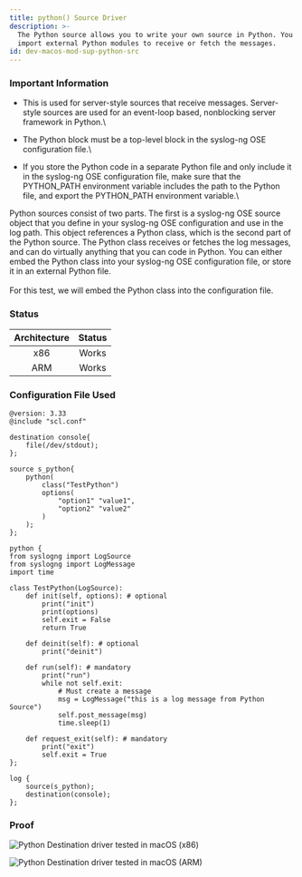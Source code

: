 ```yaml
---
title: python() Source Driver
description: >-
  The Python source allows you to write your own source in Python. You can
  import external Python modules to receive or fetch the messages.
id: dev-macos-mod-sup-python-src
---
```


### Important Information

* This is used for server-style sources that receive messages. Server-style sources are used for an event-loop based, nonblocking server framework in Python.\

* The Python block must be a top-level block in the syslog-ng OSE configuration file.\

* If you store the Python code in a separate Python file and only include it in the syslog-ng OSE configuration file, make sure that the PYTHON\_PATH environment variable includes the path to the Python file, and export the PYTHON\_PATH environment variable.\


Python sources consist of two parts. The first is a syslog-ng OSE source object that you define in your syslog-ng OSE configuration and use in the log path. This object references a Python class, which is the second part of the Python source. The Python class receives or fetches the log messages, and can do virtually anything that you can code in Python. You can either embed the Python class into your syslog-ng OSE configuration file, or store it in an external Python file.\
\
For this test, we will embed the Python class into the configuration file.&#x20;

### Status <a href="#status" id="status"></a>

| Architecture | Status |
| :----------: | :----: |
|      x86     |  Works |
|      ARM     |  Works |

### Configuration File Used

```config
@version: 3.33
@include "scl.conf"

destination console{
    file(/dev/stdout);
};

source s_python{
    python(
        class("TestPython")
        options(
            "option1" "value1",
            "option2" "value2"
        )
    );
};

python {
from syslogng import LogSource
from syslogng import LogMessage
import time

class TestPython(LogSource):
    def init(self, options): # optional
        print("init")
        print(options)
        self.exit = False
        return True

    def deinit(self): # optional
        print("deinit")

    def run(self): # mandatory
        print("run")
        while not self.exit:
            # Must create a message
            msg = LogMessage("this is a log message from Python Source")
            self.post_message(msg)
            time.sleep(1)

    def request_exit(self): # mandatory
        print("exit")
        self.exit = True
};

log {
    source(s_python);
    destination(console);
};
```

### Proof

![Python Destination driver tested in macOS (x86)](<{{dev_img_folder}}/module-support/Screenshot 2021-08-16 at 1.27.36 AM.png>)

![Python Destination driver tested in macOS (ARM)](<{{dev_img_folder}}/module-support/Screenshot 2021-08-16 at 1.32.19 AM.png>)
